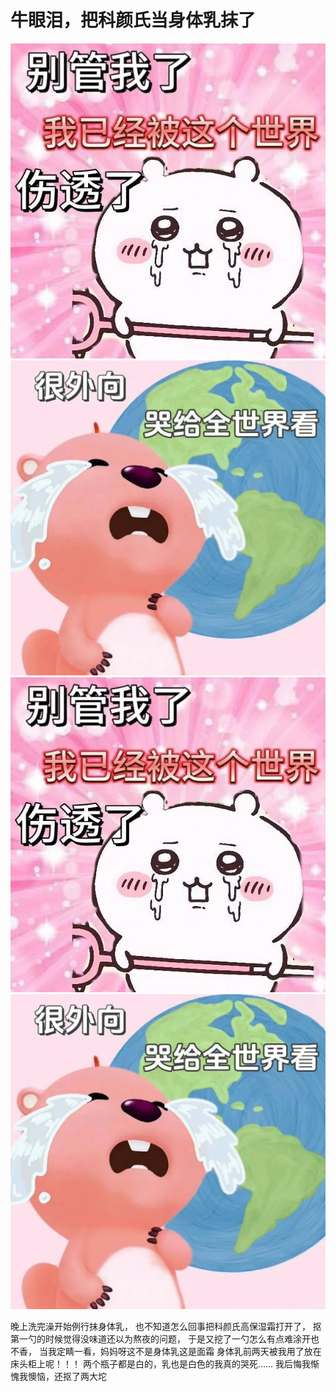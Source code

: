 # 牛眼泪，把科颜氏当身体乳抹了

![](img/e297f31e-cc0c-4a94-bc9a-d5146296f5a9.jpg)
![](img/64217fa4-13b7-44c5-a16b-84ef1e182951.jpg)
![](img/68302f48-a19b-4705-a7ef-9419ae393167.jpg)
![](img/a863b81a-7896-4da9-bc5b-a7eeb3998ecb.jpg)

晚上洗完澡开始例行抹身体乳，
也不知道怎么回事把科颜氏高保湿霜打开了，
抠第一勺的时候觉得没味道还以为熬夜的问题，
于是又挖了一勺怎么有点难涂开也不香，
当我定睛一看，妈妈呀这不是身体乳这是面霜
身体乳前两天被我用了放在床头柜上呢！！！
两个瓶子都是白的，乳也是白色的我真的哭死……
我后悔我惭愧我懊恼，还抠了两大坨